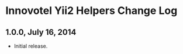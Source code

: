 Innovotel Yii2 Helpers Change Log
=============================================

1.0.0, July 16, 2014
-----------------------------

- Initial release.

